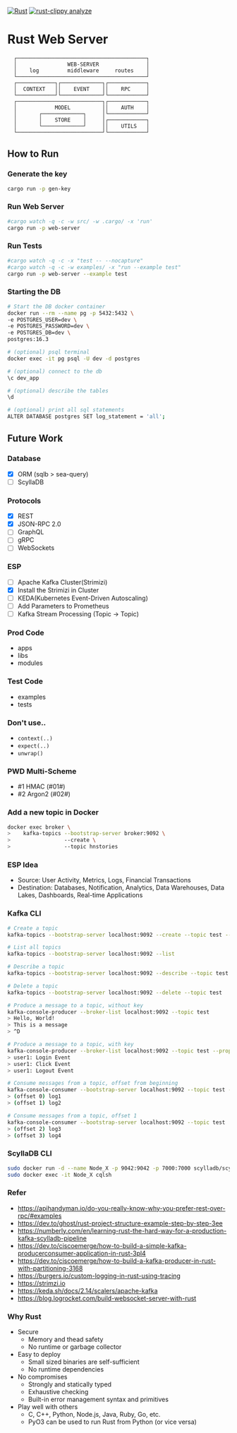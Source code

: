 [![Rust](https://github.com/bloomingFlower/axum_backend/actions/workflows/rust.yml/badge.svg)](https://github.com/bloomingFlower/axum_backend/actions/workflows/rust.yml)
[![rust-clippy analyze](https://github.com/bloomingFlower/axum_backend/actions/workflows/rust-clippy.yml/badge.svg)](https://github.com/bloomingFlower/axum_backend/actions/workflows/rust-clippy.yml)
# Rust Web Server
```plaintext
  ┌─────────────────────────────────────────┐
  │                WEB-SERVER               │
  │    log         middleware     routes    │
  └─────────────────────────────────────────┘
  ┌────────────┐┌─────────────┐┌────────────┐
  │  CONTEXT   ││    EVENT    ││    RPC     │
  └────────────┘└─────────────┘└────────────┘
  ┌───────────────────────────┐┌────────────┐
  │            MODEL          ││    AUTH    │
  │       ┌─────────────┐     │└────────────┘
  │       │    STORE    │     │┌────────────┐
  │       └─────────────┘     ││    UTILS   │
  └───────────────────────────┘└────────────┘
```

## How to Run

### Generate the key
```sh
cargo run -p gen-key
```


### Run Web Server
```sh
#cargo watch -q -c -w src/ -w .cargo/ -x 'run'
cargo run -p web-server
```
### Run Tests
```sh
#cargo watch -q -c -x "test -- --nocapture"
#cargo watch -q -c -w examples/ -x "run --example test"
cargo run -p web-server --example test
```

### Starting the DB
```sh
# Start the DB docker container
docker run --rm --name pg -p 5432:5432 \
-e POSTGRES_USER=dev \
-e POSTGRES_PASSWORD=dev \
-e POSTGRES_DB=dev \
postgres:16.3

# (optional) psql terminal
docker exec -it pg psql -U dev -d postgres

# (optional) connect to the db
\c dev_app

# (optional) describe the tables
\d

# (optional) print all sql statements
ALTER DATABASE postgres SET log_statement = 'all';
```

## Future Work
### Database
- [x] ORM (sqlb > sea-query)
- [ ] ScyllaDB

### Protocols
- [x] REST
- [x] JSON-RPC 2.0
- [ ] GraphQL
- [ ] gRPC
- [ ] WebSockets

### ESP
- [ ] Apache Kafka Cluster(Strimizi)
- [x] Install the Strimizi in Cluster
- [ ] KEDA(Kubernetes Event-Driven Autoscaling)
- [ ] Add Parameters to Prometheus
- [ ] Kafka Stream Processing (Topic -> Topic)

### Prod Code
- apps
- libs
- modules

### Test Code
- examples
- tests

### Don't use..
- `context(..)`
- `expect(..)`
- `unwrap()`

### PWD Multi-Scheme
- #1 HMAC (#01#)
- #2 Argon2 (#02#)

### Add a new topic in Docker
```sh
docker exec broker \
>    kafka-topics --bootstrap-server broker:9092 \
>                 --create \
>                 --topic hnstories
```

### ESP Idea
- Source: User Activity, Metrics, Logs, Financial Transactions
- Destination: Databases, Notification, Analytics, Data Warehouses, Data Lakes, Dashboards, Real-time Applications

### Kafka CLI
```sh
# Create a topic
kafka-topics --bootstrap-server localhost:9092 --create --topic test --partitions 1 --replication-factor 1

# List all topics
kafka-topics --bootstrap-server localhost:9092 --list

# Describe a topic
kafka-topics --bootstrap-server localhost:9092 --describe --topic test

# Delete a topic
kafka-topics --bootstrap-server localhost:9092 --delete --topic test

# Produce a message to a topic, without key
kafka-console-producer --broker-list localhost:9092 --topic test
> Hello, World!
> This is a message
> ^D

# Produce a message to a topic, with key
kafka-console-producer --broker-list localhost:9092 --topic test --property parse.key=true --property key.separator=:
> user1: Login Event
> user1: Click Event
> user1: Logout Event

# Consume messages from a topic, offset from beginning
kafka-console-consumer --bootstrap-server localhost:9092 --topic test --from-beginning
> (offset 0) log1
> (offset 1) log2

# Consume messages from a topic, offset 1
kafka-console-consumer --bootstrap-server localhost:9092 --topic test
> (offset 2) log3
> (offset 3) log4
```

### ScyllaDB CLI
```sh
sudo docker run -d --name Node_X -p 9042:9042 -p 7000:7000 scylladb/scylla:latest
sudo docker exec -it Node_X cqlsh
```

### Refer
- https://apihandyman.io/do-you-really-know-why-you-prefer-rest-over-rpc/#examples
- https://dev.to/ghost/rust-project-structure-example-step-by-step-3ee
- https://numberly.com/en/learning-rust-the-hard-way-for-a-production-kafka-scylladb-pipeline
- https://dev.to/ciscoemerge/how-to-build-a-simple-kafka-producerconsumer-application-in-rust-3pl4
- https://dev.to/ciscoemerge/how-to-build-a-kafka-producer-in-rust-with-partitioning-3168
- https://burgers.io/custom-logging-in-rust-using-tracing
- https://strimzi.io
- https://keda.sh/docs/2.14/scalers/apache-kafka
- https://blog.logrocket.com/build-websocket-server-with-rust

### Why Rust
- Secure
  - Memory and thead safety
  - No runtime or garbage collector
- Easy to deploy
  - Small sized binaries are self-sufficient
  - No runtime dependencies
- No compromises
  - Strongly and statically typed
  - Exhaustive checking
  - Built-in error management syntax and primitives
- Play well with others
  - C, C++, Python, Node.js, Java, Ruby, Go, etc.
  - PyO3 can be used to run Rust from Python (or vice versa)